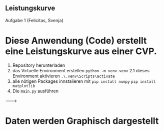 ## Leistungskurve
Aufgabe 1 (Felicitas, Svenja)
# Diese Anwendung (Code) erstellt eine Leistungskurve aus einer CVP.
1. Repository herunterladen
2. das Virtuelle Environment erstellen ```python -m venv.venv```
2.1 dieses Environment aktivieren ```.\.venv\Scripts\activate```
3. alle nötigen Packages innstalieren mit ```pip install numpy``` ```pip install matplotlib``` 
4. Die ```main.py``` ausführen

---> 
# Daten werden Graphisch dargestellt